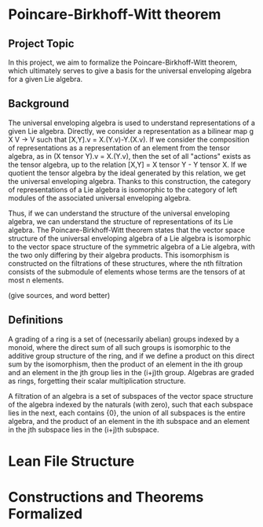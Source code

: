# Poincare-Birkhoff-Witt theorem

## Project Topic

In this project, we aim to formalize the Poincare-Birkhoff-Witt theorem, which ultimately serves to give a basis for the universal enveloping algebra for a given Lie algebra.

## Background

The universal enveloping algebra is used to understand representations of a given Lie algebra. Directly, we consider a representation as a bilinear map g X V -> V such that [X,Y].v = X.(Y.v)-Y.(X.v). If we consider the composition of representations as a representation of an element from the tensor algebra, as in (X tensor Y).v = X.(Y.v), then the set of all "actions" exists as the tensor algebra, up to the relation [X,Y] = X tensor Y - Y tensor X. If we quotient the tensor algebra by the ideal generated by this relation, we get the universal enveloping algebra. Thanks to this construction, the category of representations of a Lie algebra is isomorphic to the category of left modules of the associated universal enveloping algebra. 

Thus, if we can understand the structure of the universal enveloping algebra, we can understand the structure of representations of its Lie algebra. The Poincare-Birkhoff-Witt theorem states that the vector space structure of the universal enveloping algebra of a Lie algebra is isomorphic to the vector space structure of the symmetric algebra of a Lie algebra, with the two only differing by their algebra products. This isomorphism is constructed on the filtrations of these structures, where the nth filtration consists of the submodule of elements whose terms are the tensors of at most n elements.

(give sources, and word better)

## Definitions

A grading of a ring is a set of (necessarily abelian) groups indexed by a monoid, where the direct sum of all such groups is isomorphic to the additive group structure of the ring, and if we define a product on this direct sum by the isomorphism, then the product of an element in the ith group and an element in the jth group lies in the (i+j)th group. Algebras are graded as rings, forgetting their scalar multiplication structure. 

A filtration of an algebra is a set of subspaces of the vector space structure of the algebra indexed by the naturals (with zero), such that each subspace lies in the next, each contains {0}, the union of all subspaces is the entire algebra, and the product of an element in the ith subspace and an element in the jth subspace lies in the (i+j)th subspace.

# Lean File Structure

# Constructions and Theorems Formalized
